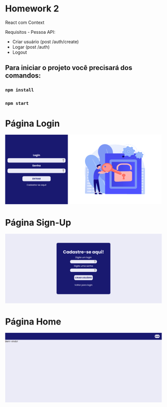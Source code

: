 # Homework 2

React com Context

Requisitos - Pessoa API:
- Criar usuário (post /auth/create)
- Logar (post /auth)
- Logout

## Para iniciar o projeto você precisará dos comandos:

### `npm install`

### `npm start`


# Página Login


 ![](/imagens/login.png)


 # Página Sign-Up


 ![](/imagens/sign-up.png)

 # Página Home


 ![](/imagens/home.png)

 